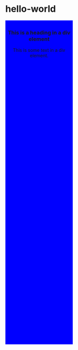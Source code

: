 # hello-world

<!DOCTYPE html>
<html>
<head>
  <style> 
  .sidebar
  {
  	background-color:blue;
    border:5px solid blue;
    width:200px;
    height:1000px;
    
  }
  </style>
</head>
<body>
<div class="sidebar">
  <h3 align="center">This is a heading in a div element</h3>
  <p align="center">This is some text in a div element.</p>
</div>
</body>
</html>
